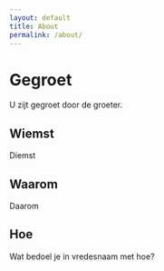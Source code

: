```yaml
---
layout: default
title: About
permalink: /about/
---
```


# Gegroet
U zijt gegroet door de groeter.

## Wiemst
Diemst

## Waarom
Daarom

## Hoe
Wat bedoel je in vredesnaam met hoe?